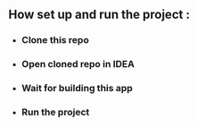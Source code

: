 ## How set up and run the project :
- ### Clone this repo  
- ### Open cloned repo in IDEA
- ### Wait for building this app
- ### Run the project
